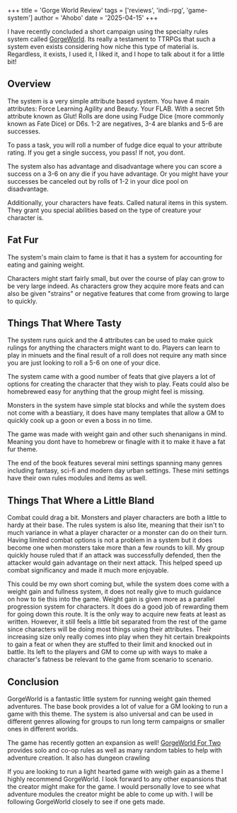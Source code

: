 +++
title = 'Gorge World Review'
tags = ['reviews', 'indi-rpg', 'game-system']
author = 'Ahobo'
date = '2025-04-15'
+++

I have recently concluded a short campaign using the specialty rules system called
[GorgeWorld](https://www.drivethrurpg.com/en/product/484482/gorgeworld). Its really a
testament to TTRPGs that such a system even exists considering how niche this type 
of material is. Regardless, it exists, I used it, I liked it, and I hope to talk about
it for a little bit!

## Overview

The system is a very simple attribute based system. You have 4 main attributes: Force
Learning Agility and Beauty. Your FLAB. With a secret 5th attribute known as Glut! Rolls
are done using Fudge Dice (more commonly known as Fate Dice) or D6s. 1-2 are negatives, 3-4
are blanks and 5-6 are successes.

To pass a task, you will roll a number of fudge dice equal to your attribute rating. If you
get a single success, you pass! If not, you dont.

The system also has advantage and disadvantage where you can score a success on a 3-6 on any
die if you have advantage. Or you might have your successes be canceled out by rolls of 1-2
in your dice pool on disadvantage.

Additionally, your characters have feats. Called natural items in this system. They grant you
special abilities based on the type of creature your character is.

## Fat Fur

The system's main claim to fame is that it has a system for accounting for eating and gaining weight.

Characters might start fairly small, but over the course of play can grow to be very large indeed. As
characters grow they acquire more feats and can also be given "strains" or negative features that come
from growing to large to quickly.

## Things That Where Tasty

The system runs quick and the 4 attributes can be used to make quick rulings for anything the characters
might want to do. Players can learn to play in minuets and the final result of a roll does not require any
math since you are just looking to roll a 5-6 on one of your dice.

The system came with a good number of feats that give players a lot of options for
creating the character that they wish to play. Feats could also be homebrewed easy for anything
that the group might feel is missing.

Monsters in the system have simple stat blocks and while the system does not come with a beastiary, it does
have many templates that allow a GM to quickly cook up a goon or even a boss in no time.

The game was made with weight gain and other such shenanigans in mind. Meaning you dont have to homebrew
or finagle with it to make it have a fat fur theme.

The end of the book features several mini settings spanning many genres including fantasy, sci-fi and modern
day urban settings. These mini settings have their own rules modules and items as well.

## Things That Where a Little Bland

Combat could drag a bit. Monsters and player characters are both a little to hardy at their base. The rules system
is also lite, meaning that their isn't to much variance in what a player character or a monster can do on their turn.
Having limited combat options is not a problem in a system but it does become one when monsters take more than a few
rounds to kill. My group quickly house ruled that if an attack was successfully defended, then the attacker would gain
advantage on their next attack. This helped speed up combat significancy and made it much more enjoyable.

This could be my own short coming but, while the system does come with a weight gain and fullness system, it does not
really give to much guidance on how to tie this into the game. Weight gain is given more as a parallel progression system
for characters. It does do a good job of rewarding them for going down this route. It is the only way to acquire new feats
at least as written. However, it still feels a little bit separated from the rest of the game since characters will
be doing most things using their attributes. Their increasing size only really comes into play when they hit certain
breakpoints to gain a feat or when they are stuffed to their limit and knocked out in battle. Its left to the players and
GM to come up with ways to make a character's fatness be relevant to the game from scenario to scenario.

## Conclusion

GorgeWorld is a fantastic little system for running weight gain themed adventures. The base book provides a lot of value
for a GM looking to run a game with this theme. The system is also universal and can be used in different genres allowing
for groups to run long term campaigns or smaller ones in different worlds. 

The game has recently gotten an expansion as well! [GorgeWorld For Two](https://www.drivethrurpg.com/en/product/507477/gorgeworld-for-two)
provides solo and co-op rules as well as many random tables to help with adventure creation. It also has dungeon crawling  

If you are looking to run a light hearted game with weigh gain as a theme I highly recommend GorgeWorld. I look forward to any
other expansions that the creator might make for the game. I would personally love to see what adventure modules the creator
might be able to come up with. I will be following GorgeWorld closely to see if one gets made.
